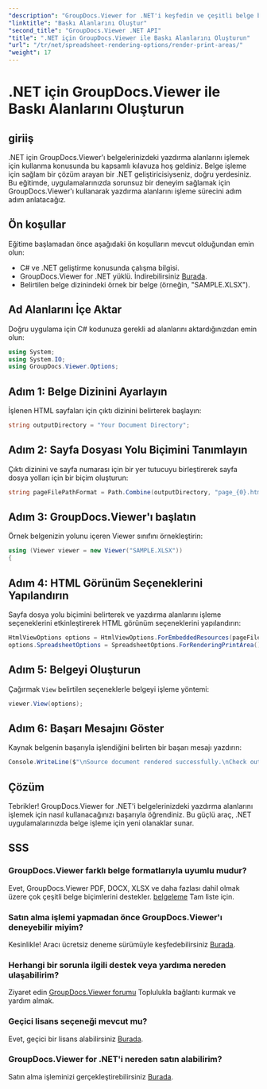 ```yaml
---
"description": "GroupDocs.Viewer for .NET'i keşfedin ve çeşitli belge biçimlerinde baskı alanlarını zahmetsizce işleyin. Şimdi ücretsiz denemeyi deneyin!"
"linktitle": "Baskı Alanlarını Oluştur"
"second_title": "GroupDocs.Viewer .NET API"
"title": ".NET için GroupDocs.Viewer ile Baskı Alanlarını Oluşturun"
"url": "/tr/net/spreadsheet-rendering-options/render-print-areas/"
"weight": 17
---
```


# .NET için GroupDocs.Viewer ile Baskı Alanlarını Oluşturun

## giriiş
.NET için GroupDocs.Viewer'ı belgelerinizdeki yazdırma alanlarını işlemek için kullanma konusunda bu kapsamlı kılavuza hoş geldiniz. Belge işleme için sağlam bir çözüm arayan bir .NET geliştiricisiyseniz, doğru yerdesiniz. Bu eğitimde, uygulamalarınızda sorunsuz bir deneyim sağlamak için GroupDocs.Viewer'ı kullanarak yazdırma alanlarını işleme sürecini adım adım anlatacağız.
## Ön koşullar
Eğitime başlamadan önce aşağıdaki ön koşulların mevcut olduğundan emin olun:
- C# ve .NET geliştirme konusunda çalışma bilgisi.
- GroupDocs.Viewer for .NET yüklü. İndirebilirsiniz [Burada](https://releases.groupdocs.com/viewer/net/).
- Belirtilen belge dizinindeki örnek bir belge (örneğin, "SAMPLE.XLSX").
## Ad Alanlarını İçe Aktar
Doğru uygulama için C# kodunuza gerekli ad alanlarını aktardığınızdan emin olun:
```csharp
using System;
using System.IO;
using GroupDocs.Viewer.Options;
```
## Adım 1: Belge Dizinini Ayarlayın
İşlenen HTML sayfaları için çıktı dizinini belirterek başlayın:
```csharp
string outputDirectory = "Your Document Directory";
```
## Adım 2: Sayfa Dosyası Yolu Biçimini Tanımlayın
Çıktı dizinini ve sayfa numarası için bir yer tutucuyu birleştirerek sayfa dosya yolları için bir biçim oluşturun:
```csharp
string pageFilePathFormat = Path.Combine(outputDirectory, "page_{0}.html");
```
## Adım 3: GroupDocs.Viewer'ı başlatın
Örnek belgenizin yolunu içeren Viewer sınıfını örnekleştirin:
```csharp
using (Viewer viewer = new Viewer("SAMPLE.XLSX"))
{
```
## Adım 4: HTML Görünüm Seçeneklerini Yapılandırın
Sayfa dosya yolu biçimini belirterek ve yazdırma alanlarını işleme seçeneklerini etkinleştirerek HTML görünüm seçeneklerini yapılandırın:
```csharp
HtmlViewOptions options = HtmlViewOptions.ForEmbeddedResources(pageFilePathFormat);
options.SpreadsheetOptions = SpreadsheetOptions.ForRenderingPrintArea();
```
## Adım 5: Belgeyi Oluşturun
Çağırmak `View` belirtilen seçeneklerle belgeyi işleme yöntemi:
```csharp
viewer.View(options);
```
## Adım 6: Başarı Mesajını Göster
Kaynak belgenin başarıyla işlendiğini belirten bir başarı mesajı yazdırın:
```csharp
Console.WriteLine($"\nSource document rendered successfully.\nCheck output in {outputDirectory}.");
```
## Çözüm
Tebrikler! GroupDocs.Viewer for .NET'i belgelerinizdeki yazdırma alanlarını işlemek için nasıl kullanacağınızı başarıyla öğrendiniz. Bu güçlü araç, .NET uygulamalarınızda belge işleme için yeni olanaklar sunar.
## SSS
### GroupDocs.Viewer farklı belge formatlarıyla uyumlu mudur?
Evet, GroupDocs.Viewer PDF, DOCX, XLSX ve daha fazlası dahil olmak üzere çok çeşitli belge biçimlerini destekler. [belgeleme](https://tutorials.groupdocs.com/viewer/net/) Tam liste için.
### Satın alma işlemi yapmadan önce GroupDocs.Viewer'ı deneyebilir miyim?
Kesinlikle! Aracı ücretsiz deneme sürümüyle keşfedebilirsiniz [Burada](https://releases.groupdocs.com/).
### Herhangi bir sorunla ilgili destek veya yardıma nereden ulaşabilirim?
Ziyaret edin [GroupDocs.Viewer forumu](https://forum.groupdocs.com/c/viewer/9) Toplulukla bağlantı kurmak ve yardım almak.
### Geçici lisans seçeneği mevcut mu?
Evet, geçici bir lisans alabilirsiniz [Burada](https://purchase.groupdocs.com/temporary-license/).
### GroupDocs.Viewer for .NET'i nereden satın alabilirim?
Satın alma işleminizi gerçekleştirebilirsiniz [Burada](https://purchase.groupdocs.com/buy).